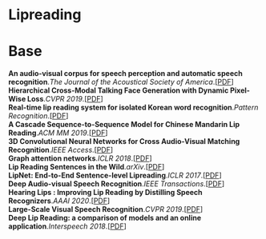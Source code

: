 # Lipreading

# Base
**An audio-visual corpus for speech perception and automatic speech recognition**.*The Journal of the Acoustical Society of America*.[[PDF](http://www.laslab.org/wp-content/uploads/an_audio-visual_corpus_for_speech_perception_and_automatic_speech_recognition.pdf)] \
**Hierarchical Cross-Modal Talking Face Generation with Dynamic Pixel-Wise Loss**.*CVPR 2019*.[[PDF](https://arxiv.org/pdf/1905.03820.pdf)] \
**Real-time lip reading system for isolated Korean word recognition**.*Pattern Recognition*.[[PDF]()]\
**A Cascade Sequence-to-Sequence Model for Chinese Mandarin Lip Reading**.*ACM MM 2019*.[[PDF](https://arxiv.org/pdf/1908.04917.pdf)]\
**3D Convolutional Neural Networks for Cross Audio-Visual Matching Recognition**.*IEEE Access*.[[PDF](https://arxiv.org/pdf/1706.05739.pdf)]\
**Graph attention networks**.*ICLR 2018*.[[PDF](https://arxiv.org/pdf/1710.10903.pdf)]\
**Lip Reading Sentences in the Wild**.*arXiv*.[[PDF](https://arxiv.org/pdf/1611.05358.pdf)]\
**LipNet: End-to-End Sentence-level Lipreading**.*ICLR 2017*.[[PDF](https://openreview.net/pdf?id=BkjLkSqxg)]\
**Deep Audio-visual Speech Recognition**.*IEEE Transactions*.[[PDF](https://arxiv.org/pdf/1809.02108.pdf)]\
**Hearing Lips : Improving Lip Reading by Distilling Speech Recognizers**.*AAAI 2020*.[[PDF](https://arxiv.org/pdf/1911.11502.pdf)]\
**Large-Scale Visual Speech Recognition**.*CVPR 2019*.[[PDF](https://openreview.net/pdf?id=HJxpDiC5tX)]\
**Deep Lip Reading: a comparison of models and an online application**.*Interspeech 2018*.[[PDF](https://arxiv.org/pdf/1806.06053.pdf)]
